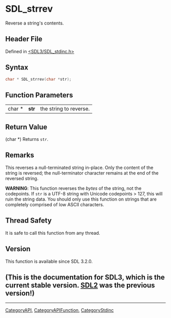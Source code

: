 # SDL_strrev

Reverse a string's contents.

## Header File

Defined in [<SDL3/SDL_stdinc.h>](https://github.com/libsdl-org/SDL/blob/main/include/SDL3/SDL_stdinc.h)

## Syntax

```c
char * SDL_strrev(char *str);
```

## Function Parameters

|        |         |                        |
| ------ | ------- | ---------------------- |
| char * | **str** | the string to reverse. |

## Return Value

(char *) Returns `str`.

## Remarks

This reverses a null-terminated string in-place. Only the content of the
string is reversed; the null-terminator character remains at the end of the
reversed string.

**WARNING**: This function reverses the _bytes_ of the string, not the
codepoints. If `str` is a UTF-8 string with Unicode codepoints > 127, this
will ruin the string data. You should only use this function on strings
that are completely comprised of low ASCII characters.

## Thread Safety

It is safe to call this function from any thread.

## Version

This function is available since SDL 3.2.0.

## (This is the documentation for SDL3, which is the current stable version. [SDL2](https://wiki.libsdl.org/SDL2/) was the previous version!)



----
[CategoryAPI](CategoryAPI), [CategoryAPIFunction](CategoryAPIFunction), [CategoryStdinc](CategoryStdinc)

